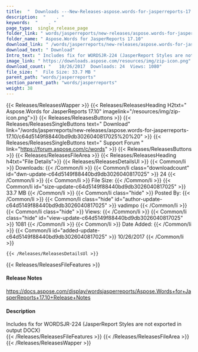 ```yaml
---
title:  "  Downloads ---New-Releases-aspose.words-for-jasperreports-17.10 . " 
description:  "    . " 
keywords:  "    . " 
page_type:  single_release_page
folder_link: " words/jasperreports/new-releases/aspose.words-for-jasperreports-17.10/"
folder_name: " Aspose.Words for JasperReports 17.10"
download_link: " /words/jasperreports/new-releases/aspose.words-for-jasperreports-17.10/c64d5149f88440bd9db3026040817025"
download_text: " Download"
Intro_text: " Includes fix for WORDSJR-224 (JasperReport Styles are not exported in output DOC..."
image_link: " https://downloads.aspose.com/resources/img/zip-icon.png"
download_count: "   10/26/2017  Downloads: 24  Views: 1080"
file_size: "  File Size: 33.7 MB "
parent_path: "words/jasperreports"
section_parent_path: "words/jasperreports"
weight: 38 
---
```


{{< Releases/ReleasesWapper >}}
  {{< Releases/ReleasesHeading H2txt=" Aspose.Words for JasperReports 17.10" imagelink="/resources/img/zip-icon.png">}}
  {{< Releases/ReleasesButtons >}}
    {{< Releases/ReleasesSingleButtons text=" Download" link="/words/jasperreports/new-releases/aspose.words-for-jasperreports-17.10/c64d5149f88440bd9db3026040817025%20%20" >}}
    {{< Releases/ReleasesSingleButtons text=" Support Forum " link="https://forum.aspose.com/c/words" >}}
  {{< Releases/ReleasesButtons >}}
  {{< Releases/ReleasesFileArea >}}
    {{< Releases/ReleasesHeading h4txt="File Details">}}
    {{< Releases/ReleasesDetailsUl >}}
            {{< Common/li  >}} Downloads: {{< /Common/li >}} 
      {{< Common/li class="downloadcount" id="dwn-update-c64d5149f88440bd9db3026040817025" >}} 24 {{< /Common/li >}} 
      {{< Common/li  >}} File Size: {{< /Common/li >}} 
      {{< Common/li id="size-update-c64d5149f88440bd9db3026040817025" >}} 33.7 MB {{< /Common/li >}} 
      {{< Common/li  class="hide" >}} Posted By: {{< /Common/li >}} 
      {{< Common/li class="hide" id="author-update-c64d5149f88440bd9db3026040817025" >}} vadimpo {{< /Common/li >}} 
      {{< Common/li class="hide"  >}} Views: {{< /Common/li >}} 
      {{< Common/li class="hide" id="view-update-c64d5149f88440bd9db3026040817025" >}} 1081 {{< /Common/li >}} 
      {{< Common/li  >}} Date Added: {{< /Common/li >}} 
      {{< Common/li id="added-update-c64d5149f88440bd9db3026040817025" >}} 10/26/2017 {{< /Common/li >}} 

    {{< /Releases/ReleasesDetailsUl >}}

  {{< Releases/ReleasesFileFeatures >}}
      <h4>Release Notes</h4><div><a href="https://docs.aspose.com/display/wordsjasperreports/Aspose.Words+for+JasperReports+17.10+Release+Notes">https://docs.aspose.com/display/wordsjasperreports/Aspose.Words+for+JasperReports+17.10+Release+Notes</a></div><h4>Description</h4><div class="HTMLDescription">Includes fix for WORDSJR-224 (JasperReport Styles are not exported in output DOCX)</div>
  {{< /Releases/ReleasesFileFeatures >}}
 {{< /Releases/ReleasesFileArea >}}
{{< /Releases/ReleasesWapper >}}


